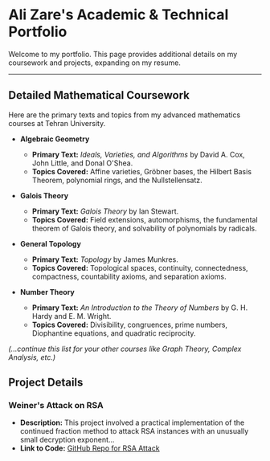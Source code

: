 # Ali Zare's Academic & Technical Portfolio

Welcome to my portfolio. This page provides additional details on my coursework and projects, expanding on my resume.

---

## Detailed Mathematical Coursework

Here are the primary texts and topics from my advanced mathematics courses at Tehran University.

* **Algebraic Geometry**
    * **Primary Text:** *Ideals, Varieties, and Algorithms* by David A. Cox, John Little, and Donal O'Shea.
    * **Topics Covered:** Affine varieties, Gröbner bases, the Hilbert Basis Theorem, polynomial rings, and the Nullstellensatz.

* **Galois Theory**
    * **Primary Text:** *Galois Theory* by Ian Stewart.
    * **Topics Covered:** Field extensions, automorphisms, the fundamental theorem of Galois theory, and solvability of polynomials by radicals.

* **General Topology**
    * **Primary Text:** *Topology* by James Munkres.
    * **Topics Covered:** Topological spaces, continuity, connectedness, compactness, countability axioms, and separation axioms.

* **Number Theory**
    * **Primary Text:** *An Introduction to the Theory of Numbers* by G. H. Hardy and E. M. Wright.
    * **Topics Covered:** Divisibility, congruences, prime numbers, Diophantine equations, and quadratic reciprocity.

*(...continue this list for your other courses like Graph Theory, Complex Analysis, etc.)*



## Project Details

### Weiner's Attack on RSA

* **Description:** This project involved a practical implementation of the continued fraction method to attack RSA instances with an unusually small decryption exponent...
* **Link to Code:** [GitHub Repo for RSA Attack](https://github.com/your-username/your-rsa-project-repo)
